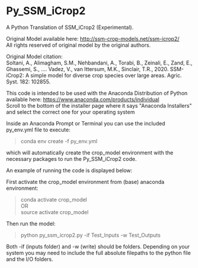 # Py_SSM_iCrop2
A Python Translation of SSM_iCrop2 (Experimental).

Original Model available here: http://ssm-crop-models.net/ssm-icrop2/  
All rights reserved of original model by the original authors.  

Original Model citation:  
Soltani, A., Alimagham, S.M., Nehbandani, A., Torabi, B., Zeinali, E., Zand, E., Ghassemi, S., …. Vadez, V., van Ittersum, M.K., Sinclair, T.R., 2020. SSM-iCrop2: A simple model   for diverse crop species over large areas. Agric. Syst. 182: 102855.

This code is intended to be used with the Anaconda Distribution of Python available here: https://www.anaconda.com/products/individual  
Scroll to the bottom of the installer page where it says "Anaconda Installers" and select the correct one for your operating system  

Inside an Anaconda Prompt or Terminal you can use the included py_env.yml file to execute:
>conda env create -f py_env.yml  

which will automatically create the crop_model environment with the necessary packages to run the Py_SSM_iCrop2 code.

An example of running the code is displayed below:

First activate the crop_model environment from (base) anaconda environment:
>conda activate crop_model  
OR  
>source activate crop_model  

Then run the model:
>python py_ssm_icrop2.py -if Test_Inputs -w Test_Outputs

Both -if (inputs folder) and -w (write) should be folders.
Depending on your system you may need to include the full absolute filepaths to the python file and the I/O folders.

